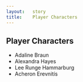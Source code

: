 ```yaml
---
layout:   story
title:    Player Characters
---
```


Player Characters
-----------------

- Adaline Braun
- Alexandra Hayes
- Lee Runge Hammarburg
- Acheron Erevnitís
